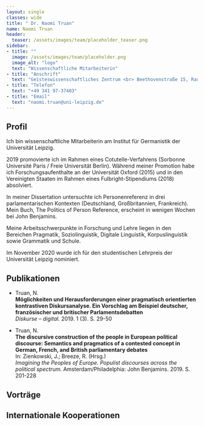 ```yaml
---
layout: single
classes: wide
title: " Dr. Naomi Truan"
name: Naomi Truan
header:
  teaser: /assets/images/team/placeholder_teaser.png
sidebar:
- title: ""
  image: /assets/images/team/placeholder.png
  image_alt: "logo"
  text: "Wissenschaftliche Mitarbeiterin"
- title: "Anschrift"
  text: "Geisteswissenschaftliches Zentrum <br> Beethovenstraße 15, Raum 1403 <br> 04107 Leipzig"
- title: "Telefon"
  text: "+49 341 97-37403"
- title: "Email"
  text: "naomi.truan@uni-leipzig.de"
---
```


## Profil
Ich bin wissenschaftliche Mitarbeiterin am Institut für Germanistik der Universität Leipzig.

2019 promovierte ich im Rahmen eines Cotutelle-Verfahrens (Sorbonne Université Paris / Freie Universität Berlin). Während meiner Promotion habe ich Forschungsaufenthalte an der Universität Oxford (2015) und in den Vereinigten Staaten im Rahmen eines Fulbright-Stipendiums (2018) absolviert.


In meiner Dissertation untersuchte ich Personenreferenz in drei parlamentarischen Kontexten (Deutschland, Großbritannien, Frankreich). Mein Buch, The Politics of Person Reference, erscheint in wenigen Wochen bei John Benjamins.


Meine Arbeitsschwerpunkte in Forschung und Lehre liegen in den Bereichen Pragmatik, Soziolinguistik, Digitale Linguistik, Korpuslinguistik sowie Grammatik und Schule.


Im November 2020 wurde ich für den studentischen Lehrpreis der Universität Leipzig nominiert.

## Publikationen

- Truan, N. <br>
**Möglichkeiten und Herausforderungen einer pragmatisch orientierten kontrastiven Diskursanalyse. Ein Vorschlag am Beispiel deutscher, französischer und britischer Parlamentsdebatten** <br>
*Diskurse – digital.* 2019. 1 (3). S. 29-50 <br>

- Truan, N. <br>
**The discursive construction of the people in European political discourse: Semantics and pragmatics of a contested concept in German, French, and British parliamentary debates** <br>
In: Zienkowski, J.; Breeze, R. (Hrsg.) <br>
*Imagining the Peoples of Europe. Populist discourses across the political spectrum.* Amsterdam/Philadelphia: John Benjamins. 2019. S. 201-228


## Vorträge 

## Internationale Kooperationen